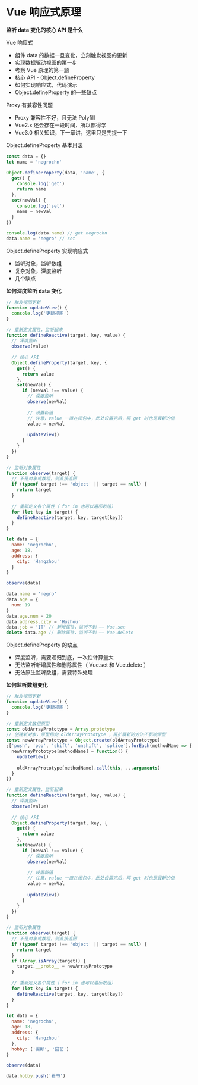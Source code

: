 # Vue 响应式原理

**监听 data 变化的核心 API 是什么**

Vue 响应式

- 组件 data 的数据一旦变化，立刻触发视图的更新
- 实现数据驱动视图的第一步
- 考察 Vue 原理的第一题
- 核心 API - Object.defineProperty
- 如何实现响应式，代码演示
- Object.defineProperty 的一些缺点



Proxy 有兼容性问题

- Proxy 兼容性不好，且无法 Polyfill
- Vue2.x 还会存在一段时间，所以都得学
- Vue3.0 相关知识，下一章讲，这里只是先提一下



Object.defineProperty 基本用法

```js
const data = {}
let name = 'negrochn'

Object.defineProperty(data, 'name', {
  get() {
    console.log('get')
    return name
  },
  set(newVal) {
    console.log('set')
    name = newVal
  }
})

console.log(data.name) // get negrochn
data.name = 'negro' // set
```



Object.defineProperty 实现响应式

- 监听对象，监听数组
- 复杂对象，深度监听
- 几个缺点



**如何深度监听 data 变化**

```js
// 触发视图更新
function updateView() {
  console.log('更新视图')
}

// 重新定义属性，监听起来
function defineReactive(target, key, value) {
  // 深度监听
  observe(value)
  
  // 核心 API
  Object.defineProperty(target, key, {
    get() {
      return value
    },
    set(newVal) {
      if (newVal !== value) {
        // 深度监听
        observe(newVal)
        
        // 设置新值
        // 注意，value 一直在闭包中，此处设置完后，再 get 时也是最新的值
        value = newVal
        
        updateView()
      }
    }
  })
}

// 监听对象属性
function observe(target) {
  // 不是对象或数组，则直接返回
  if (typeof target !== 'object' || target == null) {
    return target
  }
  
  // 重新定义各个属性（ for in 也可以遍历数组）
  for (let key in target) {
    defineReactive(target, key, target[key])
  }
}

let data = {
  name: 'negrochn',
  age: 18,
  address: {
    city: 'Hangzhou'
  }
}

observe(data)

data.name = 'negro'
data.age = {
  num: 19
}
data.age.num = 20
data.address.city = 'Huzhou'
data.job = 'IT' // 新增属性，监听不到 —— Vue.set
delete data.age // 删除属性，监听不到 —— Vue.delete
```



Object.defineProperty 的缺点

- 深度监听，需要递归到底，一次性计算量大
- 无法监听新增属性和删除属性（ Vue.set 和 Vue.delete ）
- 无法原生监听数组，需要特殊处理



**如何监听数组变化**

```js
// 触发视图更新
function updateView() {
  console.log('更新视图')
}

// 重新定义数组原型
const oldArrayPrototype = Array.prototype
// 创建新对象，原型指向 oldArrayPrototype ，再扩展新的方法不影响原型
const newArrayPrototype = Object.create(oldArrayPrototype)
;['push', 'pop', 'shift', 'unshift', 'splice'].forEach(methodName => {
  newArrayPrototype[methodName] = function() {
    updateView()
    
    oldArrayPrototype[methodName].call(this, ...arguments)
  }
})

// 重新定义属性，监听起来
function defineReactive(target, key, value) {
  // 深度监听
  observe(value)
  
  // 核心 API
  Object.defineProperty(target, key, {
    get() {
      return value
    },
    set(newVal) {
      if (newVal !== value) {
        // 深度监听
        observe(newVal)
        
        // 设置新值
        // 注意，value 一直在闭包中，此处设置完后，再 get 时也是最新的值
        value = newVal
        
        updateView()
      }
    }
  })
}

// 监听对象属性
function observe(target) {
  // 不是对象或数组，则直接返回
  if (typeof target !== 'object' || target == null) {
    return target
  }
  if (Array.isArray(target)) {
    target.__proto__ = newArrayPrototype
  }
  
  // 重新定义各个属性（ for in 也可以遍历数组）
  for (let key in target) {
    defineReactive(target, key, target[key])
  }
}

let data = {
  name: 'negrochn',
  age: 18,
  address: {
    city: 'Hangzhou'
  },
  hobby: ['摄影', '园艺']
}

observe(data)

data.hobby.push('看书')
```

